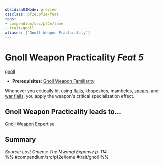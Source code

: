 ```yaml
---
obsidianUIMode: preview
cssclass: pf2e,pf2e-feat
tags:
- compendium/src/pf2e/lome
- trait/gnoll
aliases: ["Gnoll Weapon Practicality"]
---
```

# Gnoll Weapon Practicality  *Feat 5*  
[gnoll](rules/traits/gnoll-b1.md "Gnoll Ancestry & Heritage Trait")  

- **Prerequisites**: [Gnoll Weapon Familiarity](compendium/feats/gnoll-weapon-familiarity-lome.md)

Whenever you critically hit using [flails](compendium/equipment/items/flail.md), khopeshes, mambeles, [spears](compendium/equipment/items/spear.md), and [war flails](compendium/equipment/items/war-flail.md), you apply the weapon's critical specialization effect.

## Gnoll Weapon Practicality leads to...

[Gnoll Weapon Expertise](compendium/feats/gnoll-weapon-expertise-lome.md)

## Summary

*Source: Lost Omens: The Mwangi Expanse p. 114*  
%% #compendium/src/pf2e/lome #trait/gnoll %%